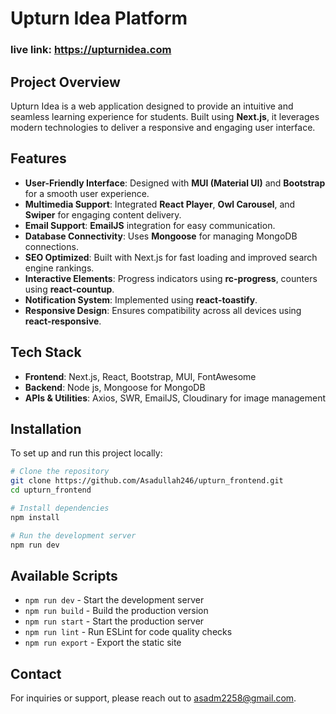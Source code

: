# Upturn Idea Platform
### live link: https://upturnidea.com 

## Project Overview
Upturn Idea is a web application designed to provide an intuitive and seamless learning experience for students. Built using **Next.js**, it leverages modern technologies to deliver a responsive and engaging user interface. 

## Features
- **User-Friendly Interface**: Designed with **MUI (Material UI)** and **Bootstrap** for a smooth user experience.
- **Multimedia Support**: Integrated **React Player**, **Owl Carousel**, and **Swiper** for engaging content delivery.
- **Email Support**: **EmailJS** integration for easy communication.
- **Database Connectivity**: Uses **Mongoose** for managing MongoDB connections.
- **SEO Optimized**: Built with Next.js for fast loading and improved search engine rankings.
- **Interactive Elements**: Progress indicators using **rc-progress**, counters using **react-countup**.
- **Notification System**: Implemented using **react-toastify**.
- **Responsive Design**: Ensures compatibility across all devices using **react-responsive**.

## Tech Stack
- **Frontend**: Next.js, React, Bootstrap, MUI, FontAwesome
- **Backend**: Node js, Mongoose for MongoDB
- **APIs & Utilities**: Axios, SWR, EmailJS, Cloudinary for image management

## Installation
To set up and run this project locally:
```bash
# Clone the repository
git clone https://github.com/Asadullah246/upturn_frontend.git
cd upturn_frontend

# Install dependencies
npm install

# Run the development server
npm run dev
```

## Available Scripts
- `npm run dev` - Start the development server
- `npm run build` - Build the production version
- `npm run start` - Start the production server
- `npm run lint` - Run ESLint for code quality checks
- `npm run export` - Export the static site


## Contact
For inquiries or support, please reach out to asadm2258@gmail.com.

